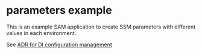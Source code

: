 # parameters example

This is an example SAM application to create SSM parameters with different values in each environment.

See [ADR for DI configuration management](https://github.com/alphagov/digital-identity-architecture/pull/55)
